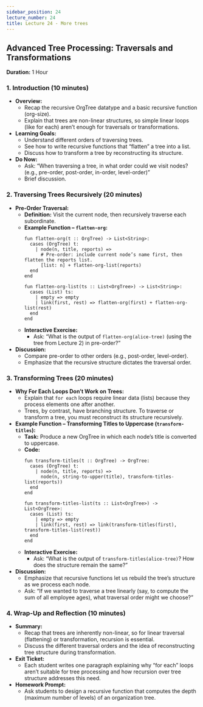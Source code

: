 ```yaml
---
sidebar_position: 24
lecture_number: 24
title: Lecture 24 - More trees
---
```



## Advanced Tree Processing: Traversals and Transformations

**Duration:** 1 Hour

### 1. Introduction (10 minutes)
- **Overview:**
  - Recap the recursive OrgTree datatype and a basic recursive function (org-size).
  - Explain that trees are non-linear structures, so simple linear loops (like for each) aren’t enough for traversals or transformations.
- **Learning Goals:**
  - Understand different orders of traversing trees.
  - See how to write recursive functions that “flatten” a tree into a list.
  - Discuss how to transform a tree by reconstructing its structure.
- **Do Now:**
  - Ask: “When traversing a tree, in what order could we visit nodes? (e.g., pre-order, post-order, in-order, level-order)”
  - Brief discussion.

### 2. Traversing Trees Recursively (20 minutes)
- **Pre-Order Traversal:**
  - **Definition:** Visit the current node, then recursively traverse each subordinate.
  - **Example Function – `flatten-org`:**
    ```pyret
    fun flatten-org(t :: OrgTree) -> List<String>:
      cases (OrgTree) t:
        | node(n, title, reports) =>
          # Pre-order: include current node’s name first, then flatten the reports list.
          [list: n] + flatten-org-list(reports)
      end
    end

    fun flatten-org-list(ts :: List<OrgTree>) -> List<String>:
      cases (List) ts:
        | empty => empty
        | link(first, rest) => flatten-org(first) + flatten-org-list(rest)
      end
    end
    ```
  - **Interactive Exercise:**
    - Ask: “What is the output of `flatten-org(alice-tree)` (using the tree from Lecture 2) in pre-order?”
- **Discussion:**
  - Compare pre-order to other orders (e.g., post-order, level-order).
  - Emphasize that the recursive structure dictates the traversal order.

### 3. Transforming Trees (20 minutes)
- **Why For Each Loops Don’t Work on Trees:**
  - Explain that `for each` loops require linear data (lists) because they process elements one after another.
  - Trees, by contrast, have branching structure. To traverse or transform a tree, you must reconstruct its structure recursively.
- **Example Function – Transforming Titles to Uppercase (`transform-titles`):**
  - **Task:** Produce a new OrgTree in which each node’s title is converted to uppercase.
  - **Code:**
    ```pyret
    fun transform-titles(t :: OrgTree) -> OrgTree:
      cases (OrgTree) t:
        | node(n, title, reports) =>
          node(n, string-to-upper(title), transform-titles-list(reports))
      end
    end

    fun transform-titles-list(ts :: List<OrgTree>) -> List<OrgTree>:
      cases (List) ts:
        | empty => empty
        | link(first, rest) => link(transform-titles(first), transform-titles-list(rest))
      end
    end
    ```
  - **Interactive Exercise:**
    - Ask: “What is the output of `transform-titles(alice-tree)`? How does the structure remain the same?”
- **Discussion:**
  - Emphasize that recursive functions let us rebuild the tree’s structure as we process each node.
  - Ask: “If we wanted to traverse a tree linearly (say, to compute the sum of all employee ages), what traversal order might we choose?”

### 4. Wrap-Up and Reflection (10 minutes)
- **Summary:**
  - Recap that trees are inherently non-linear, so for linear traversal (flattening) or transformation, recursion is essential.
  - Discuss the different traversal orders and the idea of reconstructing tree structure during transformation.
- **Exit Ticket:**
  - Each student writes one paragraph explaining why “for each” loops aren’t suitable for tree processing and how recursion over tree structure addresses this need.
- **Homework Prompt:**
  - Ask students to design a recursive function that computes the depth (maximum number of levels) of an organization tree.

